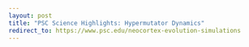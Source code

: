 ```yaml
---
layout: post
title: "PSC Science Highlights: Hypermutator Dynamics"
redirect_to: https://www.psc.edu/neocortex-evolution-simulations
---
```

